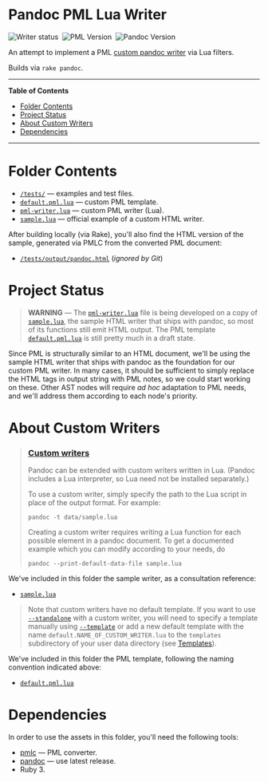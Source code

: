 # Pandoc PML Lua Writer

![Writer status][status badge]&nbsp;
![PML Version][pml badge]&nbsp;
![Pandoc Version][pandoc badge]

An attempt to implement a PML [custom pandoc writer] via Lua filters.

Builds via `rake pandoc`.

-----

**Table of Contents**

<!-- MarkdownTOC autolink="true" bracket="round" autoanchor="false" lowercase="only_ascii" uri_encoding="true" levels="1,2,3" -->

- [Folder Contents](#folder-contents)
- [Project Status](#project-status)
- [About Custom Writers](#about-custom-writers)
- [Dependencies](#dependencies)

<!-- /MarkdownTOC -->

-----

# Folder Contents

- [`/tests/`][tests/] — examples and test files.
- [`default.pml.lua`][default.pml.lua] — custom PML template.
- [`pml-writer.lua`][pml-writer.lua] — custom PML writer (Lua).
- [`sample.lua`][sample.lua] — official example of a custom HTML writer.

After building locally (via Rake), you'll also find the HTML version of the sample, generated via PMLC from the converted PML document:

- [`/tests/output/pandoc.html`](./tests/output/pandoc.html) (_ignored by Git_)


# Project Status

> **WARNING** — The [`pml-writer.lua`][pml-writer.lua] file is being developed on a copy of [`sample.lua`][sample.lua], the sample HTML writer that ships with pandoc, so most of its functions still emit HTML output.
> The PML template [`default.pml.lua`][default.pml.lua] is still pretty much in a draft state.

Since PML is structurally similar to an HTML document, we'll be using the sample HTML writer that ships with pandoc as the foundation for our custom PML writer.
In many cases, it should be sufficient to simply replace the HTML tags in output string with PML notes, so we could start working on these.
Other AST nodes will require _ad hoc_ adaptation to PML needs, and we'll address them according to each node's priority.


# About Custom Writers

> ### [Custom writers]
>
> Pandoc can be extended with custom writers written in Lua.
> (Pandoc includes a Lua interpreter, so Lua need not be installed separately.)
>
> To use a custom writer, simply specify the path to the Lua script in place of the output format. For example:
>
> ```
> pandoc -t data/sample.lua
> ```
>
> Creating a custom writer requires writing a Lua function for each possible element in a pandoc document.
> To get a documented example which you can modify according to your needs, do
>
> ```
> pandoc --print-default-data-file sample.lua
> ```

We've included in this folder the sample writer, as a consultation reference:

- [`sample.lua`][sample.lua]

> Note that custom writers have no default template.
> If you want to use [`--standalone`][--standalone] with a custom writer, you will need to specify a template manually using [`--template`][--template] or add a new default template with the name `default.NAME_OF_CUSTOM_WRITER.lua` to the `templates` subdirectory of your user data directory (see [Templates]).

We've included in this folder the PML template, following the naming convention indicated above:

- [`default.pml.lua`][default.pml.lua]


# Dependencies

In order to use the assets in this folder, you'll need the following tools:

- [pmlc] — PML converter.
- [pandoc][pandoc install] — use latest release.
- Ruby 3.

<!-----------------------------------------------------------------------------
                               REFERENCE LINKS
------------------------------------------------------------------------------>

[pmlc]: https://www.pml-lang.dev/downloads/install.html "PML Converter download page"

<!-- pandoc -->

[pandoc]: https://pandoc.org "Visit pandoc website"
[pandoc install]: https://pandoc.org/installing.html "Visit pandoc download page"

[custom pandoc writer]: https://pandoc.org/MANUAL.html#custom-writers "Pandoc User's Guide » Custom writers"
[Custom writers]: https://pandoc.org/MANUAL.html#custom-writers "Pandoc User's Guide » Custom writers"

[--standalone]: https://pandoc.org/MANUAL.html#option--standalone "Pandoc User's Guide » '--standalone' option"
[--template]: https://pandoc.org/MANUAL.html#option--template "Pandoc User's Guide » '--template' option"
[Templates]: https://pandoc.org/MANUAL.html#templates "Pandoc User's Guide » Templates"

<!-- badges -->

[status badge]: https://img.shields.io/badge/status-Alpha-orange "The writer is still in WIP Alpha stage"
[pml badge]: https://img.shields.io/badge/PML-2.3.0-yellow "Last tested with PML 2.3.0"
[pandoc badge]: https://img.shields.io/badge/pandoc-2.17.1.1-yellow "Last tested with pandoc 2.17.1.1"

<!-- project files & folders -->

[default.pml.lua]: ./default.pml.lua "pandoc template for custom PML writer"
[pml-writer.lua]: ./pml-writer.lua "Custom PML writer"
[sample.lua]: ./sample.lua "Sample HTML writer"

[tests/]: ./tests/ "Navigate to samples and tests directory"

<!-- EOF -->
